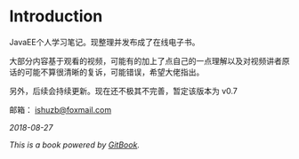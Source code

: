 # Introduction

JavaEE个人学习笔记。现整理并发布成了在线电子书。

大部分内容基于观看的视频，可能有的加上了点自己的一点理解以及对视频讲者原话的可能不算很清晰的复诉，可能错误，希望大佬指出。

另外，后续会持续更新。现在还不极其不完善，暂定该版本为 v0.7

邮箱： ishuzb@foxmail.com





*2018-08-27* 



*This is a book powered by [GitBook](https://github.com/GitbookIO/gitbook).*



